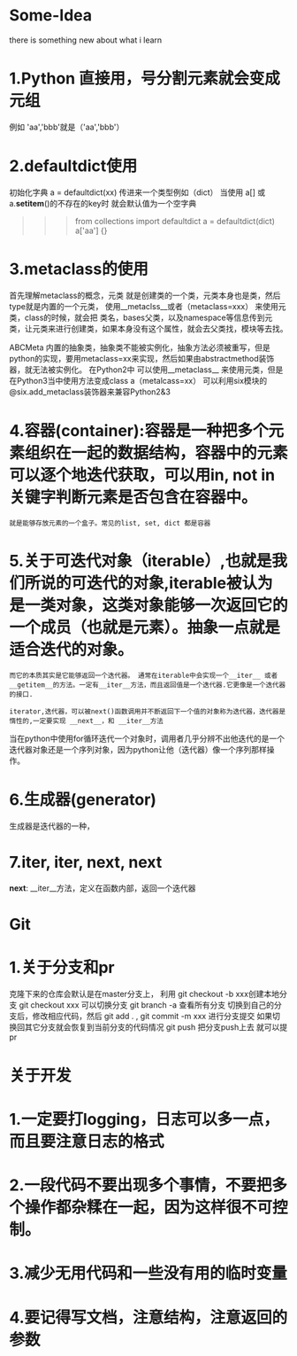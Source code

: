  # Some-Idea
 there is something new about what i learn
 # 1.Python 直接用，号分割元素就会变成元组
 例如 'aa','bbb'就是（'aa','bbb'）
 # 2.defaultdict使用
 初始化字典 a = defaultdict(xx) 传进来一个类型例如（dict）
 当使用 a[] 或 a.__setitem__()的不存在的key时 就会默认值为一个空字典
 >>> from collections import defaultdict
>>> a = defaultdict(dict)
>>> a['aa']
{} 
 # 3.metaclass的使用
 首先理解metaclass的概念，元类 就是创建类的一个类，元类本身也是类，然后type就是内置的一个元类， 使用__metaclss__或者（metaclass=xxx）
 来使用元类，class的时候，就会把 类名，bases父类，以及namespace等信息传到元类，让元类来进行创建类，如果本身没有这个属性，就会去父类找，模块等去找。
 
 ABCMeta 内置的抽象类，抽象类不能被实例化，抽象方法必须被重写，但是python的实现，要用metaclass=xx来实现，然后如果由abstractmethod装饰器，就无法被实例化。
在Python2中 可以使用__metaclass__ 来使用元类，但是在Python3当中使用方法变成class a（metalcass=xx）
可以利用six模块的 @six.add_metaclass装饰器来兼容Python2&3

 # 4.容器(container):容器是一种把多个元素组织在一起的数据结构，容器中的元素可以逐个地迭代获取，可以用in, not in关键字判断元素是否包含在容器中。
    就是能够存放元素的一个盒子。常见的list, set, dict 都是容器


 # 5.关于可迭代对象（iterable）,也就是我们所说的可迭代的对象,iterable被认为是一类对象，这类对象能够一次返回它的一个成员（也就是元素）。抽象一点就是适合迭代的对象。
    而它的本质其实是它能够返回一个迭代器。 通常在iterable中会实现一个__iter__ 或者 __getitem__的方法。一定有__iter__方法，而且返回值是一个迭代器.它更像是一个迭代器的接口.

    iterator,迭代器，可以被next()函数调用并不断返回下一个值的对象称为迭代器，迭代器是惰性的,一定要实现 __next__，和 __iter__方法

 当在python中使用for循环迭代一个对象时，调用者几乎分辨不出他迭代的是一个迭代器对象还是一个序列对象，因为python让他（迭代器）像一个序列那样操作。

 # 6.生成器(generator)
   生成器是迭代器的一种，
 # 7.iter, __iter__, next, __next__
   __next__:
   __iter__方法，定义在函数内部，返回一个迭代器







 # Git
 # 1.关于分支和pr
 克隆下来的仓库会默认是在master分支上，
 利用 git checkout -b xxx创建本地分支
     git checkout xxx 可以切换分支
     git branch -a 查看所有分支
切换到自己的分支后，修改相应代码，然后
git add . , git commit -m xxx 进行分支提交
如果切换回其它分支就会恢复到当前分支的代码情况
git push 把分支push上去
就可以提pr



 # 关于开发
 # 1.一定要打logging，日志可以多一点，而且要注意日志的格式
 # 2.一段代码不要出现多个事情，不要把多个操作都杂糅在一起，因为这样很不可控制。
 # 3.减少无用代码和一些没有用的临时变量
 # 4.要记得写文档，注意结构，注意返回的参数
